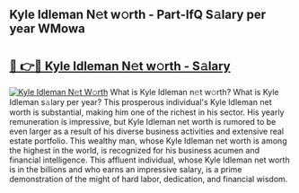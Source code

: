 ## Kyle Idleman N𝚎t w𝚘rth - Part-lfQ S𝚊lary per year WMowa

# <h2><a href="http://gc0eaf.nevu.top/?p=Kyle+Idleman">🔗 👉🔴 Kyle Idleman N𝚎t w𝚘rth - S𝚊lary</a></h2>

[![Kyle Idleman N𝚎t W𝚘rth](https://i.imgur.com/Oavwk0R.jpeg)](http://gc0eaf.nevu.top/?p=Kyle+Idleman)
What is Kyle Idleman n𝚎t w𝚘rth? What is Kyle Idleman s𝚊lary per year?
This prosperous individual's Kyle Idleman net worth is substantial, making him one of the richest in his sector. His yearly remuneration is impressive, but Kyle Idleman net worth is rumored to be even larger as a result of his diverse business activities and extensive real estate portfolio. This wealthy man, whose Kyle Idleman net worth is among the highest in the world, is recognized for his business acumen and financial intelligence. This affluent individual, whose Kyle Idleman net worth is in the billions and who earns an impressive salary, is a prime demonstration of the might of hard labor, dedication, and financial wisdom.
